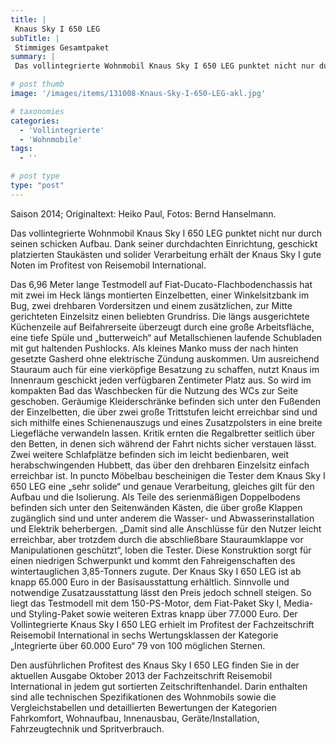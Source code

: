 ```yaml
---
title: |
 Knaus Sky I 650 LEG
subTitle: |
 Stimmiges Gesamtpaket
summary: |
 Das vollintegrierte Wohnmobil Knaus Sky I 650 LEG punktet nicht nur durch seinen schicken Aufbau. Dank seiner durchdachten Einrichtung, geschickt platzierten Staukästen und solider Verarbeitung erhält der Knaus Sky I gute Noten im Profitest von Reisemobil International. 

# post thumb
image: '/images/items/131008-Knaus-Sky-I-650-LEG-akl.jpg'

# taxonomies
categories: 
  - 'Vollintegrierte'
  - 'Wohnmobile'
tags:
  - ''

# post type
type: "post"
---
```


Saison 2014; Originaltext: Heiko Paul, Fotos: Bernd Hanselmann.

Das vollintegrierte Wohnmobil Knaus Sky I 650 LEG punktet nicht nur durch seinen schicken Aufbau. Dank seiner durchdachten Einrichtung, geschickt platzierten Staukästen und solider Verarbeitung erhält der Knaus Sky I gute Noten im Profitest von Reisemobil International.

Das 6,96 Meter lange Testmodell auf Fiat-Ducato-Flachbodenchassis hat mit zwei im Heck längs montierten Einzelbetten, einer Winkelsitzbank im Bug, zwei drehbaren Vordersitzen und einem zusätzlichen, zur Mitte gerichteten Einzelsitz einen beliebten Grundriss. Die längs ausgerichtete Küchenzeile auf Beifahrerseite überzeugt durch eine große Arbeitsfläche, eine tiefe Spüle und „butterweich“ auf Metallschienen laufende Schubladen mit gut haltenden Pushlocks. Als kleines Manko muss der nach hinten gesetzte Gasherd ohne elektrische Zündung auskommen. Um ausreichend Stauraum auch für eine vierköpfige Besatzung zu schaffen, nutzt Knaus im Innenraum geschickt jeden verfügbaren Zentimeter Platz aus. So wird im kompakten Bad das Waschbecken für die Nutzung des WCs zur Seite geschoben. Geräumige Kleiderschränke befinden sich unter den Fußenden der Einzelbetten, die über zwei große Trittstufen leicht erreichbar sind und sich mithilfe eines Schienenauszugs und eines Zusatzpolsters in eine breite Liegefläche verwandeln lassen. Kritik ernten die Regalbretter seitlich über den Betten, in denen sich während der Fahrt nichts sicher verstauen lässt. Zwei weitere Schlafplätze befinden sich im leicht bedienbaren, weit herabschwingenden Hubbett, das über den drehbaren Einzelsitz einfach erreichbar ist. In puncto Möbelbau bescheinigen die Tester dem Knaus Sky I 650 LEG eine „sehr solide“ und genaue Verarbeitung, gleiches gilt für den Aufbau und die Isolierung. Als Teile des serienmäßigen Doppelbodens befinden sich unter den Seitenwänden Kästen, die über große Klappen zugänglich sind und unter anderem die Wasser- und Abwasserinstallation und Elektrik beherbergen. „Damit sind alle Anschlüsse für den Nutzer leicht erreichbar, aber trotzdem durch die abschließbare Stauraumklappe vor Manipulationen geschützt“, loben die Tester. Diese Konstruktion sorgt für einen niedrigen Schwerpunkt und kommt den Fahreigenschaften des wintertauglichen 3,85-Tonners zugute. Der Knaus Sky I 650 LEG ist ab knapp 65.000 Euro in der Basisausstattung erhältlich. Sinnvolle und notwendige Zusatzausstattung lässt den Preis jedoch schnell steigen. So liegt das Testmodell mit dem 150-PS-Motor, dem Fiat-Paket Sky I, Media- und Styling-Paket sowie weiteren Extras knapp über 77.000 Euro. Der Vollintegrierte Knaus Sky I 650 LEG erhielt im Profitest der Fachzeitschrift Reisemobil International in sechs Wertungsklassen der Kategorie „Integrierte über 60.000 Euro“ 79 von 100 möglichen Sternen.

Den ausführlichen Profitest des Knaus Sky I 650 LEG finden Sie in der aktuellen Ausgabe Oktober 2013 der Fachzeitschrift Reisemobil International in jedem gut sortierten Zeitschriftenhandel. Darin enthalten sind alle technischen Spezifikationen des Wohnmobils sowie die Vergleichstabellen und detaillierten Bewertungen der Kategorien Fahrkomfort, Wohnaufbau, Innenausbau, Geräte/Installation, Fahrzeugtechnik und Spritverbrauch.